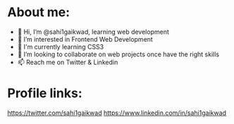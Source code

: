 # About me:
- 👋 Hi, I’m @sahi1gaikwad, learning web development
- 👀 I’m interested in Frontend Web Development
- 🌱 I'm currently learning CSS3
- 💞️ I’m looking to collaborate on web projects once have the right skills
- 📫 Reach me on Twitter & Linkedin 

# Profile links:
https://twitter.com/sahi1gaikwad
https://www.linkedin.com/in/sahi1gaikwad

<!---
sahi1gaikwad/sahi1gaikwad is a ✨ special ✨ repository because its `README.md` (this file) appears on your GitHub profile.
You can click the Preview link to take a look at your changes.
--->
